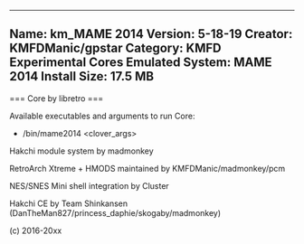 -----------------------
Name: km_MAME 2014
Version: 5-18-19
Creator: KMFDManic/gpstar
Category: KMFD Experimental Cores
Emulated System: MAME 2014
Install Size: 17.5 MB
-----------------------
=== Core by libretro ===

Available executables and arguments to run Core:
- /bin/mame2014 <rom> <clover_args>

Hakchi module system by madmonkey

RetroArch Xtreme + HMODS maintained by KMFDManic/madmonkey/pcm

NES/SNES Mini shell integration by Cluster

Hakchi CE by Team Shinkansen (DanTheMan827/princess_daphie/skogaby/madmonkey)

(c) 2016-20xx
